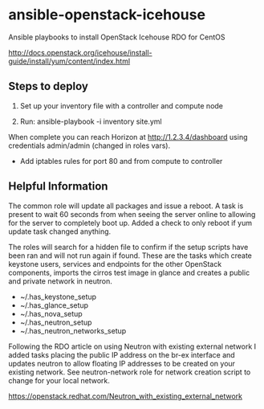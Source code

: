 ansible-openstack-icehouse
==========================

Ansible playbooks to install OpenStack Icehouse RDO for CentOS

http://docs.openstack.org/icehouse/install-guide/install/yum/content/index.html

Steps to deploy
---------------
1. Set up your inventory file with a controller and compute node

2. Run: ansible-playbook -i inventory site.yml

When complete you can reach Horizon at http://1.2.3.4/dashboard using credentials admin/admin (changed in roles vars).

* Add iptables rules for port 80 and from compute to controller



Helpful Information
-------------------
The common role will update all packages and issue a reboot.  A task is present to wait 60 seconds from when seeing the server online to allowing for the server to completely boot up. Added a check to only reboot if yum update task changed anything.

The roles will search for a hidden file to confirm if the setup scripts have been ran and will not run again if found.  These are the tasks which create keystone users, services and endpoints for the other OpenStack components, imports the cirros test image in glance and creates a public and private network in neutron.

- ~/.has_keystone_setup
- ~/.has_glance_setup
- ~/.has_nova_setup
- ~/.has_neutron_setup
- ~/.has_neutron_networks_setup


Following the RDO article on using Neutron with existing external network I added tasks placing the public IP address on the br-ex interface and updates neutron to allow floating IP addresses to be created on your existing network. See neutron-network role for network creation script to change for your local network.

https://openstack.redhat.com/Neutron_with_existing_external_network
